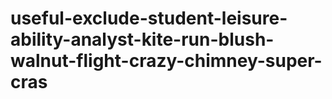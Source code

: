 # useful-exclude-student-leisure-ability-analyst-kite-run-blush-walnut-flight-crazy-chimney-super-cras